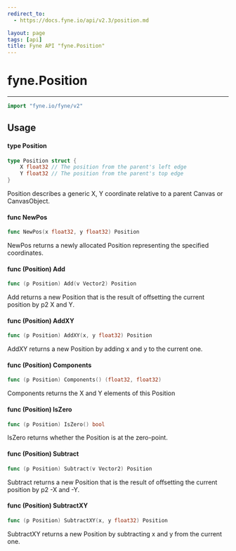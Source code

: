 ```yaml
---
redirect_to:
  - https://docs.fyne.io/api/v2.3/position.md

layout: page
tags: [api]
title: Fyne API "fyne.Position"
---
```



# fyne.Position
---
```go
import "fyne.io/fyne/v2"
```

## Usage

#### type Position

```go
type Position struct {
	X float32 // The position from the parent's left edge
	Y float32 // The position from the parent's top edge
}
```

Position describes a generic X, Y coordinate relative to a parent Canvas or CanvasObject.

#### func  NewPos

```go
func NewPos(x float32, y float32) Position
```
NewPos returns a newly allocated Position representing the specified coordinates.

#### func (Position) Add

```go
func (p Position) Add(v Vector2) Position
```
Add returns a new Position that is the result of offsetting the current position by p2 X and Y.

#### func (Position) AddXY

```go
func (p Position) AddXY(x, y float32) Position
```
AddXY returns a new Position by adding x and y to the current one.

#### func (Position) Components

```go
func (p Position) Components() (float32, float32)
```
Components returns the X and Y elements of this Position

#### func (Position) IsZero

```go
func (p Position) IsZero() bool
```
IsZero returns whether the Position is at the zero-point.

#### func (Position) Subtract

```go
func (p Position) Subtract(v Vector2) Position
```
Subtract returns a new Position that is the result of offsetting the current position by p2 -X and -Y.

#### func (Position) SubtractXY

```go
func (p Position) SubtractXY(x, y float32) Position
```
SubtractXY returns a new Position by subtracting x and y from the current one.
